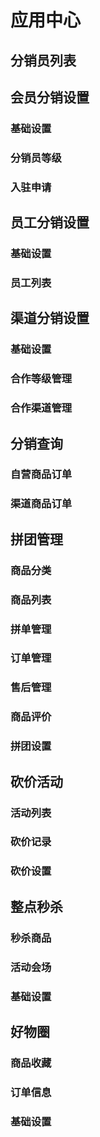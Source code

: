# 应用中心
## 分销员列表
## 会员分销设置
### 基础设置
### 分销员等级
### 入驻申请
## 员工分销设置
### 基础设置
### 员工列表
## 渠道分销设置
### 基础设置
### 合作等级管理
### 合作渠道管理
## 分销查询
### 自营商品订单
### 渠道商品订单
## 拼团管理
### 商品分类
### 商品列表
### 拼单管理
### 订单管理
### 售后管理
### 商品评价
### 拼团设置
## 砍价活动
### 活动列表
### 砍价记录
### 砍价设置
## 整点秒杀
### 秒杀商品
### 活动会场
### 基础设置
## 好物圈
### 商品收藏
### 订单信息
### 基础设置


 
